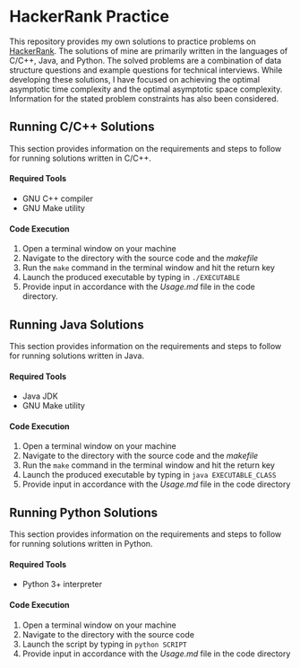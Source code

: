 # HackerRank Practice
This repository provides my own solutions to practice problems on [HackerRank](https://www.hackerrank.com).
The solutions of mine are primarily written in the languages of C/C++, Java, and Python. The solved
problems are a combination of data structure questions and example questions for technical interviews.
While developing these solutions, I have focused on achieving the optimal asymptotic time complexity
and the optimal asymptotic space complexity. Information for the stated problem constraints has also
been considered.

## Running C/C++ Solutions

This section provides information on the requirements
and steps to follow for running solutions written in C/C++.

#### Required Tools
- GNU C++ compiler
- GNU Make utility

#### Code Execution
1. Open a terminal window on your machine
2. Navigate to the directory with the source code and the _makefile_
3. Run the `make` command in the terminal window and hit the return key
4. Launch the produced executable by typing in `./EXECUTABLE`
5. Provide input in accordance with the _Usage.md_ file in the code directory.

## Running Java Solutions

This section provides information on the requirements
and steps to follow for running solutions written in Java.

#### Required Tools
- Java JDK
- GNU Make utility

#### Code Execution
1. Open a terminal window on your machine
2. Navigate to the directory with the source code and the _makefile_
3. Run the `make` command in the terminal window and hit the return key
4. Launch the produced executable by typing in `java EXECUTABLE_CLASS`
5. Provide input in accordance with the _Usage.md_ file in the code directory

## Running Python Solutions

This section provides information on the requirements
and steps to follow for running solutions written in Python.

#### Required Tools
- Python 3+ interpreter

#### Code Execution
1. Open a terminal window on your machine
2. Navigate to the directory with the source code
3. Launch the script by typing in `python SCRIPT`
4. Provide input in accordance with the _Usage.md_ file in the code directory
